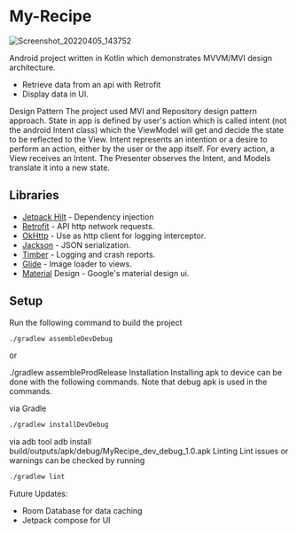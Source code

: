 # My-Recipe
![Screenshot_20220405_143752](https://user-images.githubusercontent.com/15811376/161696668-1d40b6b2-2ae2-44c3-adba-c1d8194fd485.png)

Android project written in Kotlin which demonstrates MVVM/MVI design architecture.

- Retrieve data from an api with Retrofit
- Display data in UI.

Design Pattern
The project used MVI and Repository design pattern approach. State in app is defined by user's action which is called intent (not the android Intent class) which the ViewModel will get and decide the state to be reflected to the View. Intent represents an intention or a desire to perform an action, either by the user or the app itself. For every action, a View receives an Intent. The Presenter observes the Intent, and Models translate it into a new state.

## Libraries
- [Jetpack Hilt](https://dagger.dev/hilt/) - Dependency injection
- [Retrofit](https://square.github.io/retrofit/)  - API http network requests.
- [OkHttp](https://square.github.io/okhttp/) - Use as http client for logging interceptor.
- [Jackson](https://github.com/square/retrofit/tree/master/retrofit-converters/jackson) - JSON serialization.
- [Timber](https://github.com/JakeWharton/timber) - Logging and crash reports.
- [Glide](https://github.com/bumptech/glide) - Image loader to views.
- [Material](https://material.io/) Design - Google's material design ui.                                                                                                                          
## Setup
Run the following command to build the project
```sh
./gradlew assembleDevDebug
```
or

./gradlew assembleProdRelease
Installation
Installing apk to device can be done with the following commands. Note that debug apk is used in the commands.

via Gradle
```sh
./gradlew installDevDebug
```
via adb tool
adb install build/outputs/apk/debug/MyRecipe_dev_debug_1.0.apk
Linting
Lint issues or warnings can be checked by running
```sh
./gradlew lint
```
Future Updates: 
- Room Database for data caching
- Jetpack compose for UI 
